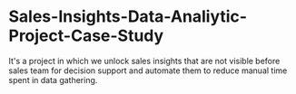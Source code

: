 # Sales-Insights-Data-Analiytic-Project-Case-Study
It's a project in which we unlock sales insights that are not visible before sales team for decision support and automate them to reduce manual time spent in data gathering. 
